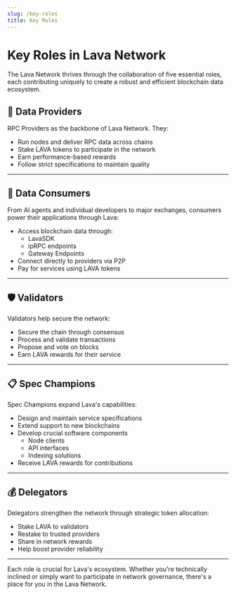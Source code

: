 ```yaml
---
slug: /key-roles
title: Key Roles
---
```

# **Key Roles in Lava Network** 

The Lava Network thrives through the collaboration of five essential roles, each contributing uniquely to create a robust and efficient blockchain data ecosystem. 

## 🔌 Data Providers
RPC Providers as the backbone of Lava Network. They:
- Run nodes and deliver RPC data across chains
- Stake LAVA tokens to participate in the network
- Earn performance-based rewards
- Follow strict specifications to maintain quality

---

## 👥 Data Consumers
From AI agents and individual developers to major exchanges, consumers power their applications through Lava:
- Access blockchain data through:
  - LavaSDK
  - ipRPC endpoints 
  - Gateway Endpoints
- Connect directly to providers via P2P
- Pay for services using LAVA tokens

---

## 🛡️ Validators
Validators help secure the network:
- Secure the chain through consensus
- Process and validate transactions
- Propose and vote on blocks
- Earn LAVA rewards for their service

---

## 📋 Spec Champions
Spec Champions expand Lava's capabilities:
- Design and maintain service specifications
- Extend support to new blockchains
- Develop crucial software components
  - Node clients
  - API interfaces
  - Indexing solutions
- Receive LAVA rewards for contributions

---

## 💰 Delegators
Delegators strengthen the network through strategic token allocation:
- Stake LAVA to validators
- Restake to trusted providers
- Share in network rewards
- Help boost provider reliability

---

Each role is crucial for Lava's ecosystem. Whether you're technically inclined or simply want to participate in network governance, there's a place for you in the Lava Network.
